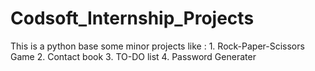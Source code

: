 # Codsoft_Internship_Projects
This is a python base some minor projects 
like : 1. Rock-Paper-Scissors Game
       2. Contact book 
       3. TO-DO list
       4. Password Generater 
